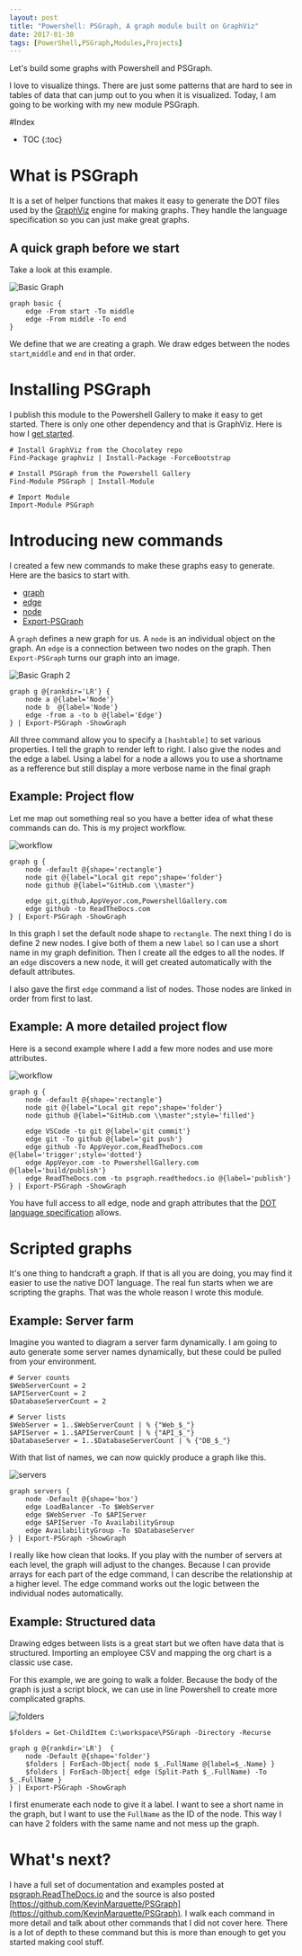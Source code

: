 ```yaml
---
layout: post
title: "Powershell: PSGraph, A graph module built on GraphViz"
date: 2017-01-30
tags: [PowerShell,PSGraph,Modules,Projects]
---
```


Let's build some graphs with Powershell and PSGraph.

I love to visualize things. There are just some patterns that are hard to see in tables of data that can jump out to you when it is visualized. Today, I am going to be working with my new module PSGraph.<!--more-->

#Index 

* TOC
{:toc}

# What is PSGraph
It is a set of helper functions that makes it easy to generate the DOT files used by the [GraphViz](http://graphviz.org/) engine for making graphs. They handle the language specification so you can just make great graphs.

## A quick graph before we start

Take a look at this example.

![Basic Graph](/img/firstGraph.png)

    graph basic {
        edge -From start -To middle
        edge -From middle -To end
    } 

We define that we are creating a graph. We draw edges between the nodes `start`,`middle` and `end` in that order. 

# Installing PSGraph
I publish this module to the Powershell Gallery to make it easy to get started. There is only one other dependency and that is GraphViz. Here is how I [get started](http://psgraph.readthedocs.io/en/latest/Quick-Start-Installation-and-Example/).

    # Install GraphViz from the Chocolatey repo
    Find-Package graphviz | Install-Package -ForceBootstrap

    # Install PSGraph from the Powershell Gallery
    Find-Module PSGraph | Install-Module

    # Import Module
    Import-Module PSGraph

# Introducing new commands

I created a few new commands to make these graphs easy to generate. Here are the basics to start with.

* [graph](http://psgraph.readthedocs.io/en/latest/Command-Graph/)
* [edge](http://psgraph.readthedocs.io/en/latest/Command-Edge/)
* [node](http://psgraph.readthedocs.io/en/latest/Command-Node/)
* [Export-PSGraph](http://psgraph.readthedocs.io/en/latest/Command-Export-PSGraph/)

A `graph` defines a new graph for us. A `node` is an individual object on the graph. An `edge` is a connection between two nodes on the graph. Then `Export-PSGraph` turns our graph into an image.

![Basic Graph 2](/img/basic.png)

    graph g @{rankdir='LR'} {
        node a @{label='Node'}
        node b  @{label='Node'}
        edge -from a -to b @{label='Edge'}
    } | Export-PSGraph -ShowGraph 

All three command allow you to specify a `[hashtable]` to set various properties. I tell the graph to render left to right. I also give the nodes and the edge a label. Using a label for a node a allows you to use a shortname as a refference but still display a more verbose name in the final graph

## Example: Project flow
Let me map out something real so you have a better idea of what these commands can do. This is my project workflow.

![workflow](/img/flow.png)

    graph g {
        node -default @{shape='rectangle'}
        node git @{label="Local git repo";shape='folder'}
        node github @{label="GitHub.com \\master"}

        edge git,github,AppVeyor.com,PowershellGallery.com
        edge github -to ReadTheDocs.com
    } | Export-PSGraph -ShowGraph 

In this graph I set the default node shape to `rectangle`. The next thing I do is define 2 new nodes. I give both of them a new `label` so I can use a short name in my graph definition. Then I create all the edges to all the nodes. If an `edge` discovers a new node, it will get created automatically with the default attributes.

I also gave the first `edge` command a list of nodes. Those nodes are linked in order from first to last.

## Example: A more detailed project flow

Here is a second example where I add a few more nodes and use more attributes.
    
![workflow](/img/detailedFlow.png)

    graph g {
        node -default @{shape='rectangle'}
        node git @{label="Local git repo";shape='folder'}
        node github @{label="GitHub.com \\master";style='filled'}

        edge VSCode -to git @{label='git commit'}
        edge git -To github @{label='git push'}
        edge github -To AppVeyor.com,ReadTheDocs.com  @{label='trigger';style='dotted'}
        edge AppVeyor.com -to PowershellGallery.com @{label='build/publish'}
        edge ReadTheDocs.com -to psgraph.readthedocs.io @{label='publish'}
    } | Export-PSGraph -ShowGraph

You have full access to all edge, node and graph attributes that the [DOT language specification](http://graphviz.org/content/attrs) allows.

# Scripted graphs
It's one thing to handcraft a graph. If that is all you are doing, you may find it easier to use the native DOT language. The real fun starts when we are scripting the graphs. That was the whole reason I wrote this module.

## Example: Server farm

Imagine you wanted to diagram a server farm dynamically. I am going to auto generate some server names dynamically, but these could be pulled from your environment. 

    # Server counts
    $WebServerCount = 2
    $APIServerCount = 2
    $DatabaseServerCount = 2

    # Server lists
    $WebServer = 1..$WebServerCount | % {"Web_$_"}
    $APIServer = 1..$APIServerCount | % {"API_$_"}
    $DatabaseServer = 1..$DatabaseServerCount | % {"DB_$_"}

With that list of names, we can now quickly produce a graph like this.

![servers](/img/servers.png)

    graph servers {
        node -Default @{shape='box'}
        edge LoadBalancer -To $WebServer
        edge $WebServer -To $APIServer
        edge $APIServer -To AvailabilityGroup
        edge AvailabilityGroup -To $DatabaseServer
    } | Export-PSGraph -ShowGraph 

I really like how clean that looks. If you play with the number of servers at each level, the graph will adjust to the changes. Because I can provide arrays for each part of the edge command, I can describe the relationship at a higher level. The edge command works out the logic between the individual nodes automatically. 

## Example: Structured data
Drawing edges between lists is a great start but we often have data that is structured. Importing an employee CSV and mapping the org chart is a classic use case.

For this example, we are going to walk a folder. Because the body of the graph is just a script block, we can use in line Powershell to create more complicated graphs.

![folders](/img/folder.png)

    $folders = Get-ChildItem C:\workspace\PSGraph -Directory -Recurse

    graph g @{rankdir='LR'}  {
        node -Default @{shape='folder'}
        $folders | ForEach-Object{ node $_.FullName @{label=$_.Name} }
        $folders | ForEach-Object{ edge (Split-Path $_.FullName) -To $_.FullName }
    } | Export-PSGraph -ShowGraph

I first enumerate each node to give it a label. I want to see a short name in the graph, but I want to use the `FullName` as the ID of the node. This way I can have 2 folders with the same name and not mess up the graph. 

# What's next?

I have a full set of documentation and examples posted at [psgraph.ReadTheDocs.io](http://psgraph.readthedocs.io/en/latest/) and the source is also posted [https://github.com/KevinMarquette/PSGraph](https://github.com/KevinMarquette/PSGraph). I walk each command in more detail and talk about other commands that I did not cover here. There is a lot of depth to these command but this is more than enough to get you started making cool stuff.
